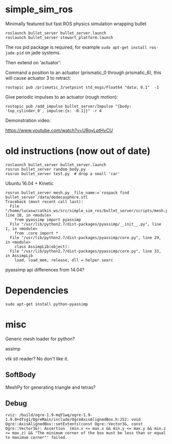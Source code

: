 # simple_sim_ros

Minimally featured but fast ROS physics simulation wrapping bullet

```
roslaunch bullet_server bullet_server.launch
roslaunch bullet_server stewart_platform.launch
```

The ros pid package is required, for example `sudo apt-get install ros-jade-pid` on jade systems.

Then extend on 'actuator':

Command a position to an actuator (prismatic_0 through prismatic_6), this will
cause actuator 3 to retract:

```
rostopic pub /prismatic_3/setpoint std_msgs/Float64 "data: 0.1"  -1
```

Give periodic impulses to an actuator (rough motion):

```
rostopic pub /add_impulse bullet_server/Impulse "{body: 'top_cylinder_0', impulse:{x: -0.1}}" -r 4
```

Demonstration video:

https://www.youtube.com/watch?v=URoyLptHvCU

# old instructions (now out of date)

```
roslaunch bullet_server bullet_server.launch
rosrun bullet_server random_body.py
rosrun bullet_server test.py  # drop a small 'car'
```

Ubuntu 16.04 + Kinetic

```
rosrun bullet_server mesh.py _file_name:=`rospack find bullet_server`/data/dodecasphere.stl
Traceback (most recent call last):
  File "/home/lucasw/catkin_ws/src/simple_sim_ros/bullet_server/scripts/mesh.py", line 18, in <module>
    from pyassimp import pyassimp
  File "/usr/lib/python2.7/dist-packages/pyassimp/__init__.py", line 1, in <module>
    from .core import *
  File "/usr/lib/python2.7/dist-packages/pyassimp/core.py", line 29, in <module>
    class AssimpLib(object):
  File "/usr/lib/python2.7/dist-packages/pyassimp/core.py", line 33, in AssimpLib
    load, load_mem, release, dll = helper.searc
```
pyassimp api differences from 14.04?

# Dependencies

```
sudo apt-get install python-pyassimp
```

# misc

Generic mesh loader for python?

assimp

vtk stl reader?
No don't like it.

## SoftBody

MeshPy for generating triangle and tetras?

## Debug

```
rviz: /build/ogre-1.9-mqY1wq/ogre-1.9-1.9.0+dfsg1/OgreMain/include/OgreAxisAlignedBox.h:252: void Ogre::AxisAlignedBox::setExtents(const Ogre::Vector3&, const Ogre::Vector3&): Assertion `(min.x <= max.x && min.y <= max.y && min.z <= max.z) && "The minimum corner of the box must be less than or equal to maximum corner"' failed.
```
